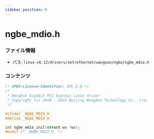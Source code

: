 ```yaml
---
sidebar_position: 8
---
```

# ngbe_mdio.h

### ファイル情報

- パス: `linux-v6.12/drivers/net/ethernet/wangxun/ngbe/ngbe_mdio.h`

### コンテンツ

```h
/* SPDX-License-Identifier: GPL-2.0 */
/*
 * WangXun Gigabit PCI Express Linux driver
 * Copyright (c) 2019 - 2022 Beijing WangXun Technology Co., Ltd.
 */

#ifndef _NGBE_MDIO_H_
#define _NGBE_MDIO_H_

int ngbe_mdio_init(struct wx *wx);
#endif /* _NGBE_MDIO_H_ */

```
